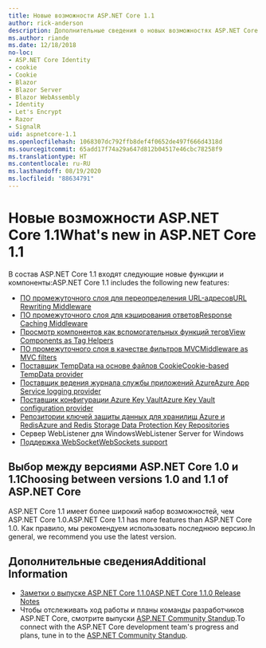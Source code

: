 ```yaml
---
title: Новые возможности ASP.NET Core 1.1
author: rick-anderson
description: Дополнительные сведения о новых возможностях ASP.NET Core 1.1.
ms.author: riande
ms.date: 12/18/2018
no-loc:
- ASP.NET Core Identity
- cookie
- Cookie
- Blazor
- Blazor Server
- Blazor WebAssembly
- Identity
- Let's Encrypt
- Razor
- SignalR
uid: aspnetcore-1.1
ms.openlocfilehash: 1068307dc792ffb8def4f0652de497f666d4318d
ms.sourcegitcommit: 65add17f74a29a647d812b04517e46cbc78258f9
ms.translationtype: HT
ms.contentlocale: ru-RU
ms.lasthandoff: 08/19/2020
ms.locfileid: "88634791"
---
```

# <a name="whats-new-in-aspnet-core-11"></a><span data-ttu-id="c72a7-103">Новые возможности ASP.NET Core 1.1</span><span class="sxs-lookup"><span data-stu-id="c72a7-103">What's new in ASP.NET Core 1.1</span></span>

<span data-ttu-id="c72a7-104">В состав ASP.NET Core 1.1 входят следующие новые функции и компоненты:</span><span class="sxs-lookup"><span data-stu-id="c72a7-104">ASP.NET Core 1.1 includes the following new features:</span></span>

- [<span data-ttu-id="c72a7-105">ПО промежуточного слоя для переопределения URL-адресов</span><span class="sxs-lookup"><span data-stu-id="c72a7-105">URL Rewriting Middleware</span></span>](xref:fundamentals/url-rewriting)
- [<span data-ttu-id="c72a7-106">ПО промежуточного слоя для кэширования ответов</span><span class="sxs-lookup"><span data-stu-id="c72a7-106">Response Caching Middleware</span></span>](xref:performance/caching/middleware)
- [<span data-ttu-id="c72a7-107">Просмотр компонентов как вспомогательных функций тегов</span><span class="sxs-lookup"><span data-stu-id="c72a7-107">View Components as Tag Helpers</span></span>](xref:mvc/views/view-components#invoking-a-view-component-as-a-tag-helper)
- [<span data-ttu-id="c72a7-108">ПО промежуточного слоя в качестве фильтров MVC</span><span class="sxs-lookup"><span data-stu-id="c72a7-108">Middleware as MVC filters</span></span>](xref:mvc/controllers/filters#using-middleware-in-the-filter-pipeline)
- [<span data-ttu-id="c72a7-109">Поставщик TempData на основе файлов Cookie</span><span class="sxs-lookup"><span data-stu-id="c72a7-109">Cookie-based TempData provider</span></span>](xref:fundamentals/app-state#tempdata)
- [<span data-ttu-id="c72a7-110">Поставщик ведения журнала службы приложений Azure</span><span class="sxs-lookup"><span data-stu-id="c72a7-110">Azure App Service logging provider</span></span>](xref:fundamentals/logging/index#azure-app-service-provider)
- [<span data-ttu-id="c72a7-111">Поставщик конфигурации Azure Key Vault</span><span class="sxs-lookup"><span data-stu-id="c72a7-111">Azure Key Vault configuration provider</span></span>](xref:security/key-vault-configuration)
- [<span data-ttu-id="c72a7-112">Репозитории ключей защиты данных для хранилищ Azure и Redis</span><span class="sxs-lookup"><span data-stu-id="c72a7-112">Azure and Redis Storage Data Protection Key Repositories</span></span>](xref:security/data-protection/implementation/key-storage-providers)
- <span data-ttu-id="c72a7-113">Сервер WebListener для Windows</span><span class="sxs-lookup"><span data-stu-id="c72a7-113">WebListener Server for Windows</span></span>
- [<span data-ttu-id="c72a7-114">Поддержка WebSocket</span><span class="sxs-lookup"><span data-stu-id="c72a7-114">WebSockets support</span></span>](xref:fundamentals/websockets)

## <a name="choosing-between-versions-10-and-11-of-aspnet-core"></a><span data-ttu-id="c72a7-115">Выбор между версиями ASP.NET Core 1.0 и 1.1</span><span class="sxs-lookup"><span data-stu-id="c72a7-115">Choosing between versions 1.0 and 1.1 of ASP.NET Core</span></span>

<span data-ttu-id="c72a7-116">ASP.NET Core 1.1 имеет более широкий набор возможностей, чем ASP.NET Core 1.0.</span><span class="sxs-lookup"><span data-stu-id="c72a7-116">ASP.NET Core 1.1 has more features than ASP.NET Core 1.0.</span></span> <span data-ttu-id="c72a7-117">Как правило, мы рекомендуем использовать последнюю версию.</span><span class="sxs-lookup"><span data-stu-id="c72a7-117">In general, we recommend you use the latest version.</span></span>

## <a name="additional-information"></a><span data-ttu-id="c72a7-118">Дополнительные сведения</span><span class="sxs-lookup"><span data-stu-id="c72a7-118">Additional Information</span></span>

- [<span data-ttu-id="c72a7-119">Заметки о выпуске ASP.NET Core 1.1.0</span><span class="sxs-lookup"><span data-stu-id="c72a7-119">ASP.NET Core 1.1.0 Release Notes</span></span>](https://github.com/dotnet/aspnetcore/releases/tag/1.1.0)
- <span data-ttu-id="c72a7-120">Чтобы отслеживать ход работы и планы команды разработчиков ASP.NET Core, смотрите выпуски [ASP.NET Community Standup](https://live.asp.net/).</span><span class="sxs-lookup"><span data-stu-id="c72a7-120">To connect with the ASP.NET Core development team's progress and plans, tune in to the [ASP.NET Community Standup](https://live.asp.net/).</span></span>
